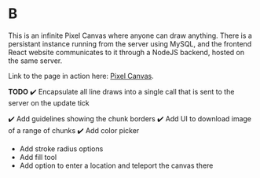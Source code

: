 # B

This is an infinite Pixel Canvas where anyone can draw anything. There is a persistant instance running from the server using MySQL, and the frontend React website communicates to it through a NodeJS backend, hosted on the same server.

Link to the page in action here: [Pixel Canvas](http://devo.esz.us).

**TODO**
✔️ Encapsulate all line draws into a single call that is sent to the server on the update tick

✔️ Add guidelines showing the chunk borders
✔️ Add UI to download image of a range of chunks 
✔️ Add color picker

- Add stroke radius options
- Add fill tool
- Add option to enter a location and teleport the canvas there

